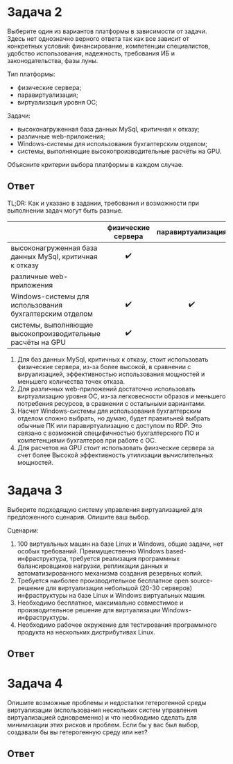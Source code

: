 # Задача 2

Выберите один из вариантов платформы в зависимости от задачи. Здесь нет однозначно верного ответа так как все зависит от конкретных условий: финансирование, компетенции специалистов, удобство использования, надежность, требования ИБ и законодательства, фазы луны.

Тип платформы:

- физические сервера;
- паравиртуализация;
- виртуализация уровня ОС;

Задачи:

- высоконагруженная база данных MySql, критичная к отказу;
- различные web-приложения;
- Windows-системы для использования бухгалтерским отделом;
- системы, выполняющие высокопроизводительные расчёты на GPU.

Объясните критерии выбора платформы в каждом случае.

## Ответ

TL;DR: Как и указано в задании, требования и возможности при выполнении задач могут быть разные.

 ||физические сервера|паравиртуализация|виртуализация уровня ОС|
 |:-|:-:|:-:|:-:|
 |высоконагруженная база данных MySql, критичная к отказу|:heavy_check_mark:
 |различные web-приложения|||:heavy_check_mark:
 |Windows-системы для использования бухгалтерским отделом|:heavy_check_mark:|:heavy_check_mark:
 |системы, выполняющие высокопроизводительные расчёты на GPU|:heavy_check_mark:

1. Для баз данных MySql, критичных к отказу, стоит использовать физические сервера, из-за более высокой, в сравнении с вируализацией, эффективностью использования мощностей и меньшего количества точек отказа.
2. Для различных web-приложений достаточно использовать виртуализацию уровня ОС, из-за легковесности образов и меньшего потребения ресурсов, в сравнении с остальными вариантами.
3. Насчет Windows-системы для использования бухгалтерским отделом сложно выбрать, но думаю, будет правильней выбрать обычные ПК или паравиртуализацию с доступом по RDP. Это связано с возможной специфичностью бухгалтерского ПО и компетенциями бухгалтеров при работе с ОС.
4. Для расчетов на GPU стоит использовать фиизческие сервера за счет более Высокой эффективность утилизации вычислительных мощностей.

# Задача 3

Выберите подходящую систему управления виртуализацией для предложенного сценария. Опишите ваш выбор.

Сценарии:

1. 100 виртуальных машин на базе Linux и Windows, общие задачи, нет особых требований. Преимущественно Windows based-инфраструктура, требуется реализация программных балансировщиков нагрузки, репликации данных и автоматизированного механизма создания резервных копий.
2. Требуется наиболее производительное бесплатное open source-решение для виртуализации небольшой (20-30 серверов) инфраструктуры на базе Linux и Windows виртуальных машин.
3. Необходимо бесплатное, максимально совместимое и производительное решение для виртуализации Windows-инфраструктуры.
4. Необходимо рабочее окружение для тестирования программного продукта на нескольких дистрибутивах Linux.

## Ответ

# Задача 4

Опишите возможные проблемы и недостатки гетерогенной среды виртуализации (использования нескольких систем управления виртуализацией одновременно) и что необходимо сделать для минимизации этих рисков и проблем. Если бы у вас был выбор, создавали бы вы гетерогенную среду или нет?

## Ответ

